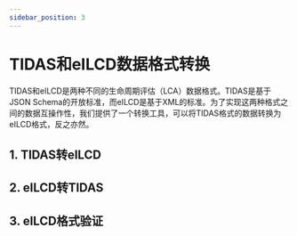 ```yaml
---
sidebar_position: 3
---
```



# TIDAS和eILCD数据格式转换

TIDAS和eILCD是两种不同的生命周期评估（LCA）数据格式。TIDAS是基于JSON Schema的开放标准，而eILCD是基于XML的标准。为了实现这两种格式之间的数据互操作性，我们提供了一个转换工具，可以将TIDAS格式的数据转换为eILCD格式，反之亦然。

<!-- 提供一些案例？比如运行工具后可以怎么样 -->

## 1. TIDAS转eILCD


## 2. eILCD转TIDAS


## 3. eILCD格式验证